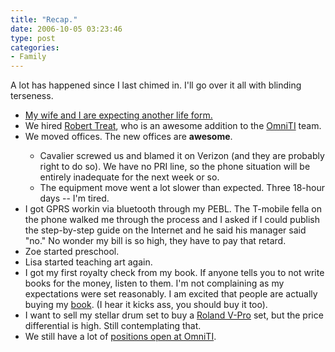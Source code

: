 ```yaml
---
title: "Recap."
date: 2006-10-05 03:23:46
type: post
categories:
- Family
---
```


<p>A lot has happened since I last chimed in.  I'll go over it all with blinding terseness.</p>  <ul>  <li><a href="http://www.lethargy.org/~lisa/index.php?/archives/341-Personal-Stuff.html">My wife and I are expecting another life form.</a></li>  <li>We hired <a href="http://people.planetpostgresql.org/xzilla/">Robert Treat</a>, who is an awesome addition to the <a href="http://omniti.com/">OmniTI</a> team.</li>  <li>We moved offices.  The new offices are <b>awesome</b>.</li>  <ul>   <li>Cavalier screwed us and blamed it on Verizon (and they are probably right to do so).  We have no PRI line, so the phone situation will be entirely inadequate for the next week or so.</li>   <li>The equipment move went a lot slower than expected.  Three 18-hour days -- I'm tired.</li>  </ul>  <li>I got GPRS workin via bluetooth through my PEBL.  The T-mobile fella on the phone walked me through the process and I asked if I could publish the step-by-step guide on the Internet and he said his manager said "no."  No wonder my bill is so high, they have to pay that retard.</li>  <li>Zoe started preschool.</li>  <li>Lisa started teaching art again.</li>  <li>I got my first royalty check from my book.  If anyone tells you to not write books for the money, listen to them.  I'm not complaining as my expectations were set reasonably.  I am excited that people are actually buying my <a href="http://www.amazon.com/dp/067232699X?tag=lethargy-20&camp=14573&creative=327641&linkCode=as1&creativeASIN=067232699X&adid=0F4JZ5RGK4E3DP84RZW3&">book</a>. (I hear it kicks ass, you should buy it too).</li>  <li>I want to sell my stellar drum set to buy a <a href="http://www.roland.com/products/en/TD-20K/">Roland V-Pro</a> set, but the price differential is high.  Still contemplating that.</li>  <li>We still have a lot of <a href="http://omniti.com/people/jobs">positions open at OmniTI</a>.</li> </ul>
